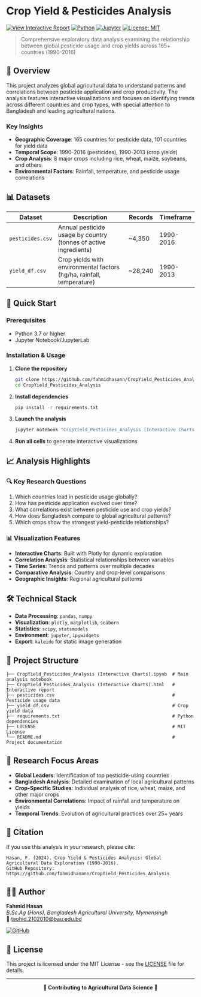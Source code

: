 
# Crop Yield & Pesticides Analysis

[![View Interactive Report](https://img.shields.io/badge/View-Interactive%20Report-blue?style=for-the-badge)](https://fahmidhasann.github.io/CropYield_Pesticides_Analysis/CropYield_Pesticides_Analysis%20(Interactive%20Charts).html)
[![Python](https://img.shields.io/badge/Python-3.7+-blue.svg)](https://python.org)
[![Jupyter](https://img.shields.io/badge/Jupyter-Notebook-orange.svg)](https://jupyter.org)
[![License: MIT](https://img.shields.io/badge/License-MIT-yellow.svg)](https://opensource.org/licenses/MIT)

> Comprehensive exploratory data analysis examining the relationship between global pesticide usage and crop yields across 165+ countries (1990-2016)

## 🌾 Overview

This project analyzes global agricultural data to understand patterns and correlations between pesticide application and crop productivity. The analysis features interactive visualizations and focuses on identifying trends across different countries and crop types, with special attention to Bangladesh and leading agricultural nations.

### Key Insights
- **Geographic Coverage**: 165 countries for pesticide data, 101 countries for yield data
- **Temporal Scope**: 1990-2016 (pesticides), 1990-2013 (crop yields)
- **Crop Analysis**: 8 major crops including rice, wheat, maize, soybeans, and others
- **Environmental Factors**: Rainfall, temperature, and pesticide usage correlations

## 📊 Datasets

| Dataset | Description | Records | Timeframe |
|---------|-------------|---------|-----------|
| `pesticides.csv` | Annual pesticide usage by country (tonnes of active ingredients) | ~4,350 | 1990-2016 |
| `yield_df.csv` | Crop yields with environmental factors (hg/ha, rainfall, temperature) | ~28,240 | 1990-2013 |

## 🚀 Quick Start

### Prerequisites
- Python 3.7 or higher
- Jupyter Notebook/JupyterLab

### Installation & Usage

1. **Clone the repository**
   ```bash
   git clone https://github.com/fahmidhasann/CropYield_Pesticides_Analysis.git
   cd CropYield_Pesticides_Analysis
   ```

2. **Install dependencies**
   ```bash
   pip install -r requirements.txt
   ```

3. **Launch the analysis**
   ```bash
   jupyter notebook "CropYield_Pesticides_Analysis (Interactive Charts).ipynb"
   ```

4. **Run all cells** to generate interactive visualizations

## 📈 Analysis Highlights

### 🔍 Key Research Questions
1. Which countries lead in pesticide usage globally?
2. How has pesticide application evolved over time?
3. What correlations exist between pesticide use and crop yields?
4. How does Bangladesh compare to global agricultural patterns?
5. Which crops show the strongest yield-pesticide relationships?

### 📊 Visualization Features
- **Interactive Charts**: Built with Plotly for dynamic exploration
- **Correlation Analysis**: Statistical relationships between variables
- **Time Series**: Trends and patterns over multiple decades
- **Comparative Analysis**: Country and crop-level comparisons
- **Geographic Insights**: Regional agricultural patterns

## 🛠️ Technical Stack

- **Data Processing**: `pandas`, `numpy`
- **Visualization**: `plotly`, `matplotlib`, `seaborn`
- **Statistics**: `scipy`, `statsmodels`
- **Environment**: `jupyter`, `ipywidgets`
- **Export**: `kaleido` for static image generation

## 📁 Project Structure

```
├── CropYield_Pesticides_Analysis (Interactive Charts).ipynb  # Main analysis notebook
├── CropYield_Pesticides_Analysis (Interactive Charts).html   # Interactive report
├── pesticides.csv                                            # Pesticide usage data
├── yield_df.csv                                              # Crop yield data
├── requirements.txt                                          # Python dependencies
├── LICENSE                                                   # MIT License
└── README.md                                                 # Project documentation
```

## 🎯 Research Focus Areas

- **Global Leaders**: Identification of top pesticide-using countries
- **Bangladesh Analysis**: Detailed examination of local agricultural patterns
- **Crop-Specific Studies**: Individual analysis of rice, wheat, maize, and other major crops
- **Environmental Correlations**: Impact of rainfall and temperature on yields
- **Temporal Trends**: Evolution of agricultural practices over 25+ years

## 📝 Citation

If you use this analysis in your research, please cite:

```
Hasan, F. (2024). Crop Yield & Pesticides Analysis: Global Agricultural Data Exploration (1990-2016). 
GitHub Repository: https://github.com/fahmidhasann/CropYield_Pesticides_Analysis
```

## 👨‍🎓 Author

**Fahmid Hasan**  
*B.Sc.Ag (Hons), Bangladesh Agricultural University, Mymensingh*  
📧 [taohid.2102010@bau.edu.bd](mailto:taohid.2102010@bau.edu.bd)

[![GitHub](https://img.shields.io/badge/GitHub-fahmidhasann-black?style=flat&logo=github)](https://github.com/fahmidhasann)

## 📄 License

This project is licensed under the MIT License - see the [LICENSE](LICENSE) file for details.

---

<div align="center">
  <strong>🌱 Contributing to Agricultural Data Science 🌱</strong>
</div>
